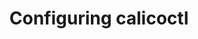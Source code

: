 ---
title: Configuring calicoctl
show_read_time: false
show_toc: false
canonical_url: 'https://docs.projectcalico.org/v3.5/usage/calicoctl/configure/index'
---